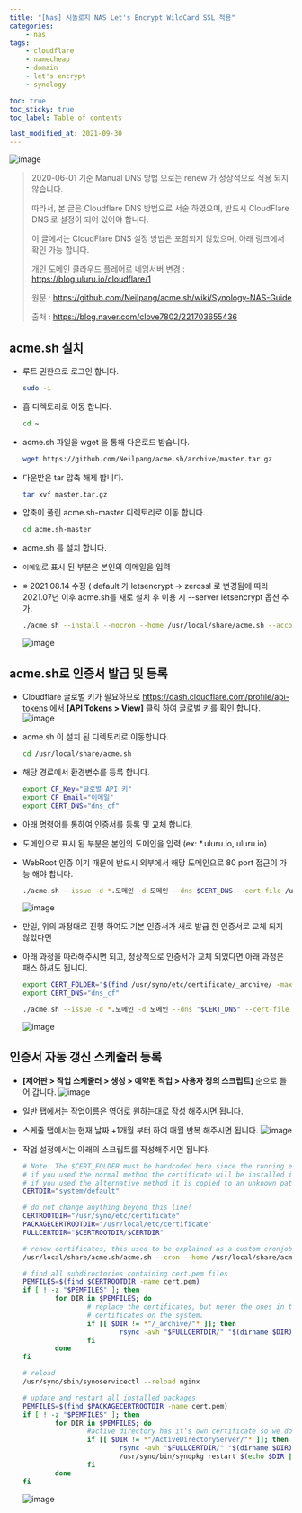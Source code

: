 ```yaml
---
title: "[Nas] 시놀로지 NAS Let's Encrypt WildCard SSL 적용"
categories:
    - nas
tags:
    - cloudflare
    - namecheap
    - domain
    - let's encrypt
    - synology

toc: true
toc_sticky: true
toc_label: Table of contents

last_modified_at: 2021-09-30
---
```


![image](/assets/images/posts/nas/1/1.png)

> 2020-06-01 기준 Manual DNS 방법 으로는 renew 가 정상적으로 적용 되지 않습니다.
>
> 따라서, 본 글은 Cloudflare DNS 방법으로 서술 하였으며, 반드시 CloudFlare DNS 로 설정이 되어 있어야 합니다.
>
> 이 글에서는 CloudFlare DNS 설정 방법은 포함되지 않았으며, 아래 링크에서 확인 가능 합니다.
>
> 개인 도메인 클라우드 플레어로 네임서버 변경 : https://blog.uluru.io/cloudflare/1
>
> 원문 : https://github.com/Neilpang/acme.sh/wiki/Synology-NAS-Guide
>
> 출처 : https://blog.naver.com/clove7802/221703655436


## **acme.sh 설치**
- 루트 권한으로 로그인 합니다.
    ```sh
    sudo -i
    ```
 
- 홈 디렉토리로 이동 합니다.
    ```sh
    cd ~
    ```

- acme.sh 파일을 wget 을 통해 다운로드 받습니다.
    ```sh
    wget https://github.com/Neilpang/acme.sh/archive/master.tar.gz
    ```
 
- 다운받은 tar 압축 해제 합니다.
    ```sh
    tar xvf master.tar.gz
    ```
 
- 압축이 풀린 acme.sh-master 디렉토리로 이동 합니다.
    ```sh
    cd acme.sh-master
    ```

- acme.sh 를 설치 합니다.

- ``이메일``로 표시 된 부분은 본인의 이메일을 입력

- ※ 2021.08.14 수정 ( default 가 letsencrypt -> zerossl 로 변경됨에 따라 2021.07년 이후 acme.sh를 새로 설치 후 이용 시 --server letsencrypt 옵션 추가.
    ```sh
    ./acme.sh --install --nocron --home /usr/local/share/acme.sh --accountemail "이메일" --server letsencrypt
    ```
    ![image](/assets/images/posts/nas/1/2.png)


## **acme.sh로 인증서 발급 및 등록**
- Cloudflare 글로벌 키가 필요하므로 https://dash.cloudflare.com/profile/api-tokens 에서 **[API Tokens > View]** 클릭 하여 글로벌 키를 확인 합니다.
    ![image](/assets/images/posts/nas/1/3.png)

- acme.sh 이 설치 된 디렉토리로 이동합니다.
    ```sh
    cd /usr/local/share/acme.sh
    ```

- 해당 경로에서 환경변수를 등록 합니다.
    ```sh
    export CF_Key="글로벌 API 키" 
    export CF_Email="이메일" 
    export CERT_DNS="dns_cf"
    ```

- 아래 명령어를 통하여 인증서를 등록 및 교체 합니다.

- 도메인으로 표시 된 부분은 본인의 도메인을 입력 (ex: *.uluru.io, uluru.io)

- WebRoot 인증 이기 때문에 반드시 외부에서 해당 도메인으로 80 port 접근이 가능 해야 합니다.
    ```sh
    ./acme.sh --issue -d *.도메인 -d 도메인 --dns $CERT_DNS --cert-file /usr/syno/etc/certificate/system/default/cert.pem --key-file /usr/syno/etc/certificate/system/default/privkey.pem --fullchain-file /usr/syno/etc/certificate/system/default/fullchain.pem --reloadcmd "/usr/syno/sbin/synoservicectl --reload nginx" --dnssleep 30 --force --server letsencrypt
    ```
    ![image](/assets/images/posts/nas/1/4.png)

- 만일, 위의 과정대로 진행 하여도 기본 인증서가 새로 발급 한 인증서로 교체 되지 않았다면

- 아래 과정을 따라해주시면 되고, 정상적으로 인증서가 교체 되었다면 아래 과정은 패스 하셔도 됩니다.
    ```sh
    export CERT_FOLDER="$(find /usr/syno/etc/certificate/_archive/ -maxdepth 1 -mindepth 1 -type d)"
    export CERT_DNS="dns_cf"
    ```
    ```sh
    ./acme.sh --issue -d *.도메인 -d 도메인 --dns "$CERT_DNS" --cert-file "$CERT_FOLDER/cert.pem" --key-file "$CERT_FOLDER/privkey.pem" --fullchain-file "$CERT_FOLDER/fullchain.pem" --capath "$CERT_FOLDER/chain.pem" --reloadcmd "/usr/syno/sbin/synoservicectl --reload nginx" --dnssleep 30 --force --server letsencrypt
    ```
    ![image](/assets/images/posts/nas/1/5.png)


## **인증서 자동 갱신 스케줄러 등록**
- **[제어판 > 작업 스케줄러 > 생성 > 예약된 작업 > 사용자 정의 스크립트]** 순으로 들어 갑니다.
    ![image](/assets/images/posts/nas/1/6.png)

- 일반 탭에서는 작업이름은 영어로 원하는대로 작성 해주시면 됩니다.

- 스케줄 탭에서는 현재 날짜 +1개월 부터 하여 매월 반복 해주시면 됩니다.
    ![image](/assets/images/posts/nas/1/7.png)

- 작업 설정에서는 아래의 스크립트를 작성해주시면 됩니다.
    ```sh
    # Note: The $CERT_FOLDER must be hardcoded here since the running environment is unknown. Don't blindly copy&paste!
    # if you used the normal method the certificate will be installed in the system/default directory CERTDIR="system/default"
    # if you used the alternative method it is copied to an unknown path, change the following example to the output of the creation process and uncomment.
    CERTDIR="system/default"

    # do not change anything beyond this line!
    CERTROOTDIR="/usr/syno/etc/certificate"
    PACKAGECERTROOTDIR="/usr/local/etc/certificate"
    FULLCERTDIR="$CERTROOTDIR/$CERTDIR"

    # renew certificates, this used to be explained as a custom cronjob but works just as well within this script according to the output of the task.
    /usr/local/share/acme.sh/acme.sh --cron --home /usr/local/share/acme.sh/

    # find all subdirectories containing cert.pem files
    PEMFILES=$(find $CERTROOTDIR -name cert.pem)
    if [ ! -z "$PEMFILES" ]; then
            for DIR in $PEMFILES; do
                    # replace the certificates, but never the ones in the _archive folders as those are all the unique
                    # certificates on the system.
                    if [[ $DIR != *"/_archive/"* ]]; then
                            rsync -avh "$FULLCERTDIR/" "$(dirname $DIR)/"
                    fi
            done
    fi

    # reload
    /usr/syno/sbin/synoservicectl --reload nginx

    # update and restart all installed packages
    PEMFILES=$(find $PACKAGECERTROOTDIR -name cert.pem)
    if [ ! -z "$PEMFILES" ]; then
            for DIR in $PEMFILES; do
                    #active directory has it's own certificate so we do not update that package
                    if [[ $DIR != *"/ActiveDirectoryServer/"* ]]; then
                            rsync -avh "$FULLCERTDIR/" "$(dirname $DIR)/"
                            /usr/syno/bin/synopkg restart $(echo $DIR | awk -F/ '{print $6}')
                    fi
            done
    fi
    ```
    ![image](/assets/images/posts/nas/1/8.png)